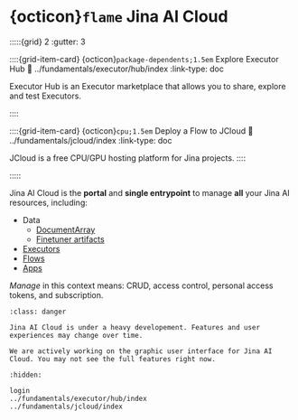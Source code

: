 # {octicon}`flame` Jina AI Cloud



:::::{grid} 2
:gutter: 3


::::{grid-item-card} {octicon}`package-dependents;1.5em` Explore Executor Hub
:link: ../fundamentals/executor/hub/index
:link-type: doc


Executor Hub is an Executor marketplace that allows you to share, explore and test Executors.

::::


::::{grid-item-card} {octicon}`cpu;1.5em` Deploy a Flow to JCloud
:link: ../fundamentals/jcloud/index
:link-type: doc

JCloud is a free CPU/GPU hosting platform for Jina projects.
::::


:::::


Jina AI Cloud is the **portal** and **single entrypoint** to manage **all** your Jina AI resources, including: 
- Data
  - [DocumentArray](https://docarray.jina.ai/fundamentals/documentarray/serialization/#from-to-cloud)
  - [Finetuner artifacts](https://finetuner.jina.ai/walkthrough/save-model/#save-artifact)
- [Executors](../fundamentals/executor/index.md)
- [Flows](../fundamentals/flow/index.md)
- [Apps](https://now.jina.ai)

_Manage_ in this context means: CRUD, access control, personal access tokens, and subscription.


```{admonition} Under Development
:class: danger

Jina AI Cloud is under a heavy developement. Features and user experiences may change over time. 

We are actively working on the graphic user interface for Jina AI Cloud. You may not see the full features right now. 
```

```{toctree}
:hidden:

login
../fundamentals/executor/hub/index
../fundamentals/jcloud/index
```